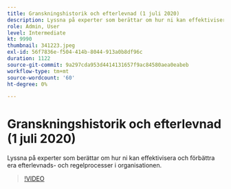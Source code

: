 ```yaml
---
title: Granskningshistorik och efterlevnad (1 juli 2020)
description: Lyssna på experter som berättar om hur ni kan effektivisera och förbättra era efterlevnads- och regelprocesser i organisationen.
role: Admin, User
level: Intermediate
kt: 9990
thumbnail: 341223.jpeg
exl-id: 56f7836e-f504-414b-8044-913a0b8df96c
duration: 1122
source-git-commit: 9a297cda953d4414131657f9ac84580aea0eabeb
workflow-type: tm+mt
source-wordcount: '60'
ht-degree: 0%

---
```


# Granskningshistorik och efterlevnad (1 juli 2020)

Lyssna på experter som berättar om hur ni kan effektivisera och förbättra era efterlevnads- och regelprocesser i organisationen.

>[!VIDEO](https://video.tv.adobe.com/v/341223/?quality=12&learn=on)
